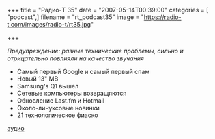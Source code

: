+++
title = "Радио-T 35"
date = "2007-05-14T00:39:00"
categories = [ "podcast",]
filename = "rt_podcast35"
image = "https://radio-t.com/images/radio-t/rt35.jpg"

+++

_Предупреждение: разные технические проблемы, сильно и отрицательно повлияли на качество звучания_


- Самый первый Google и самый первый спам
- Новый 13" MB
- Samsung's Q1 вышел
- Сетевые компьютеры возвращяются
- Обновление Last.fm и Hotmail
- Около-линуксовые новинки
- 21 технологическое фиаско

[аудио](http://cdn.radio-t.com/rt_podcast35.mp3)
<audio src="http://cdn.radio-t.com/rt_podcast35.mp3" preload="none"></audio>